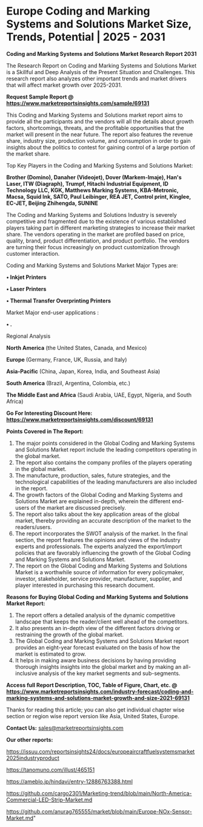  # Europe Coding and Marking Systems and Solutions Market Size, Trends, Potential | 2025 - 2031

<strong>Coding and Marking Systems and Solutions Market Research Report 2031</strong>

The Research Report on Coding and Marking Systems and Solutions Market is a Skillful and Deep Analysis of the Present Situation and Challenges. This research report also analyzes other important trends and market drivers that will affect market growth over 2025-2031.

<strong>Request Sample Report @ <a href=https://www.marketreportsinsights.com/sample/69131>https://www.marketreportsinsights.com/sample/69131</a></strong>

This Coding and Marking Systems and Solutions market report aims to provide all the participants and the vendors will all the details about growth factors, shortcomings, threats, and the profitable opportunities that the market will present in the near future. The report also features the revenue share, industry size, production volume, and consumption in order to gain insights about the politics to contest for gaining control of a large portion of the market share.

Top Key Players in the Coding and Marking Systems and Solutions Market:

<strong>Brother (Domino), Danaher (Videojet), Dover (Markem-Imaje), Han&#39;s Laser, ITW (Diagraph), Trumpf, Hitachi Industrial Equipment, ID Technology LLC, KGK, Matthews Marking Systems, KBA-Metronic, Macsa, Squid Ink, SATO, Paul Leibinger, REA JET, Control print, Kinglee, EC-JET, Beijing Zhihengda, SUNINE</strong>

The Coding and Marking Systems and Solutions Industry is severely competitive and fragmented due to the existence of various established players taking part in different marketing strategies to increase their market share. The vendors operating in the market are profiled based on price, quality, brand, product differentiation, and product portfolio. The vendors are turning their focus increasingly on product customization through customer interaction.

Coding and Marking Systems and Solutions Market Major Types are:

<strong>• Inkjet Printers

• Laser Printers

• Thermal Transfer Overprinting Printers</strong>

Market Major end-user applications :

<strong>• .</strong>

Regional Analysis

</u><strong><b>North America</b></strong> (the United States, Canada, and Mexico)

<strong><b>Europe </b></strong>(Germany, France, UK, Russia, and Italy)

<strong><b>Asia-Pacific</b></strong> (China, Japan, Korea, India, and Southeast Asia)

<strong><b>South America</b></strong> (Brazil, Argentina, Colombia, etc.)

<strong><b>The Middle East and Africa</b></strong> (Saudi Arabia, UAE, Egypt, Nigeria, and South Africa)

<strong>Go For Interesting Discount Here: <a href=https://www.marketreportsinsights.com/discount/69131>https://www.marketreportsinsights.com/discount/69131</a></strong>

<strong>Points Covered in The Report:</strong>
<ol>
  <li>The major points considered in the Global Coding and Marking Systems and Solutions Market report include the leading competitors operating in the global market.</li>
  <li>The report also contains the company profiles of the players operating in the global market.</li>
  <li>The manufacture, production, sales, future strategies, and the technological capabilities of the leading manufacturers are also included in the report.</li>
  <li>The growth factors of the Global Coding and Marking Systems and Solutions Market are explained in-depth, wherein the different end-users of the market are discussed precisely.</li>
  <li>The report also talks about the key application areas of the global market, thereby providing an accurate description of the market to the readers/users.</li>
  <li>The report incorporates the SWOT analysis of the market. In the final section, the report features the opinions and views of the industry experts and professionals. The experts analyzed the export/import policies that are favorably influencing the growth of the Global Coding and Marking Systems and Solutions Market.</li>
  <li>The report on the Global Coding and Marking Systems and Solutions Market is a worthwhile source of information for every policymaker, investor, stakeholder, service provider, manufacturer, supplier, and player interested in purchasing this research document.</li>
</ol>
<strong>Reasons for Buying Global Coding and Marking Systems and Solutions Market Report:</strong>

<ol>
  <li>The report offers a detailed analysis of the dynamic competitive landscape that keeps the reader/client well ahead of the competitors.</li>
  <li>It also presents an in-depth view of the different factors driving or restraining the growth of the global market.</li>
  <li>The Global Coding and Marking Systems and Solutions Market report provides an eight-year forecast evaluated on the basis of how the market is estimated to grow.</li>
  <li>It helps in making aware business decisions by having providing thorough insights insights into the global market and by making an all-inclusive analysis of the key market segments and sub-segments.</li>
</ol>
<strong>Access full Report Description, TOC, Table of Figure, Chart, etc. @ <a href=https://www.marketreportsinsights.com/industry-forecast/coding-and-marking-systems-and-solutions-market-growth-and-size-2021-69131>https://www.marketreportsinsights.com/industry-forecast/coding-and-marking-systems-and-solutions-market-growth-and-size-2021-69131</a></strong>


Thanks for reading this article; you can also get individual chapter wise section or region wise report version like Asia, United States, Europe.

<strong>Contact Us:</strong>
sales@marketreportsinsights.com

<strong>Our other reports:</strong>

<a href=https://issuu.com/reportsinsights24/docs/europeaircraftfuelsystemsmarket2025industryproduct>https://issuu.com/reportsinsights24/docs/europeaircraftfuelsystemsmarket2025industryproduct</a>

<a href=https://tanomuno.com/illust/465151>https://tanomuno.com/illust/465151</a>

<a href=https://ameblo.jp/hindavi/entry-12886763388.html>https://ameblo.jp/hindavi/entry-12886763388.html</a>

<a href=https://github.com/cargo2301/Marketing-trend/blob/main/North-America-Commercial-LED-Strip-Market.md>https://github.com/cargo2301/Marketing-trend/blob/main/North-America-Commercial-LED-Strip-Market.md</a>

<a href=https://github.com/anurag765555/market/blob/main/Europe-NOx-Sensor-Market.md>https://github.com/anurag765555/market/blob/main/Europe-NOx-Sensor-Market.md</a>"
